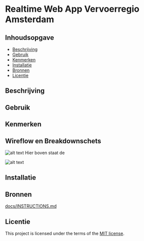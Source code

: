 # Realtime Web App Vervoerregio Amsterdam
<!-- Geef je project een titel en schrijf in één zin wat het is -->

## Inhoudsopgave

  * [Beschrijving](#beschrijving)
  * [Gebruik](#gebruik)
  * [Kenmerken](#kenmerken)
  * [Installatie](#installatie)
  * [Bronnen](#bronnen)
  * [Licentie](#licentie)

## Beschrijving
<!-- Bij Beschrijving staat kort beschreven wat voor project het is en wat je hebt gemaakt -->
<!-- Voeg een mooie poster visual toe 📸 -->
<!-- Voeg een link toe naar Github Pages 🌐-->

## Gebruik
<!-- Bij Gebruik staat de user story, hoe het werkt en wat je er mee kan. -->

## Kenmerken
<!-- Bij Kenmerken staat welke technieken zijn gebruikt en hoe. Wat is de HTML structuur? Wat zijn de belangrijkste dingen in CSS? Wat is er met JS gedaan en hoe? Misschien heb je iets met NodeJS gedaan, of heb je een framwork of library gebruikt? -->

## Wireflow en Breakdownschets

![alt text](https://media.discordapp.net/attachments/1082263300424876104/1108320436137250826/20230517_110856.jpg?width=1177&height=585)
Hier boven staat de

![alt text]([https://media.discordapp.net/attachments/1082263300424876104/1108320436137250826/20230517_110856.jpg?width=1177&height=585])

## Installatie
<!-- Bij Instalatie staat hoe een andere developer aan jouw repo kan werken -->

## Bronnen
[docs/INSTRUCTIONS.md](docs/INSTRUCTIONS.md)

## Licentie

This project is licensed under the terms of the [MIT license](./LICENSE).
